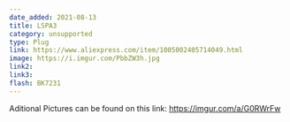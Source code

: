 ```yaml
---
date_added: 2021-08-13
title: LSPA3
category: unsupported
type: Plug
link: https://www.aliexpress.com/item/1005002405714049.html
image: https://i.imgur.com/PbbZW3h.jpg
link2: 
link3: 
flash: BK7231
---
```


Aditional Pictures can be found on this link: https://imgur.com/a/G0RWrFw